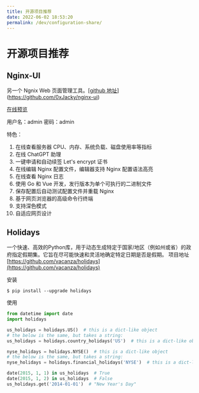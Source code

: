 ```yaml
---
title: 开源项目推荐
date: 2022-06-02 18:53:20
permalink: /dev/configuration-share/
---
```

# 开源项目推荐

## Nginx-UI

另一个 Ngnix Web 页面管理工具。[[github 地址](https://github.com/0xJacky/nginx-ui)](https://github.com/0xJacky/nginx-ui)


[在线预览](https://demo.nginxui.com)

用户名：admin
密码：admin

特色：

1. 在线查看服务器 CPU、内存、系统负载、磁盘使用率等指标
2. 在线 ChatGPT 助理
3. 一键申请和自动续签 Let's encrypt 证书
4. 在线编辑 Nginx 配置文件，编辑器支持 Nginx 配置语法高亮
5. 在线查看 Nginx 日志
6. 使用 Go 和 Vue 开发，发行版本为单个可执行的二进制文件
7. 保存配置后自动测试配置文件并重载 Nginx
8. 基于网页浏览器的高级命令行终端
9. 支持深色模式
10. 自适应网页设计


## Holidays

一个快速、高效的Python库，用于动态生成特定于国家/地区（例如州或省）的政府指定假期集。它旨在尽可能快速和灵活地确定特定日期是否是假期。
项目地址[https://github.com/vacanza/holidays](https://github.com/vacanza/holidays)

安装

```shell
$ pip install --upgrade holidays
```

使用
```python
from datetime import date
import holidays

us_holidays = holidays.US()  # this is a dict-like object
# the below is the same, but takes a string:
us_holidays = holidays.country_holidays('US')  # this is a dict-like object

nyse_holidays = holidays.NYSE()  # this is a dict-like object
# the below is the same, but takes a string:
nyse_holidays = holidays.financial_holidays('NYSE')  # this is a dict-like object

date(2015, 1, 1) in us_holidays  # True
date(2015, 1, 2) in us_holidays  # False
us_holidays.get('2014-01-01')  # "New Year's Day"
```